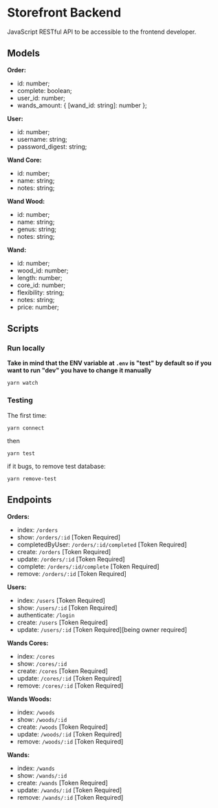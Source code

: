 # Storefront Backend

JavaScript RESTful API to be accessible to the frontend developer.

## Models

**Order:**

- id: number;
- complete: boolean;
- user_id: number;
- wands_amount: { [wand_id: string]: number };

**User:**

- id: number;
- username: string;
- password_digest: string;

**Wand Core:**

- id: number;
- name: string;
- notes: string;

**Wand Wood:**

- id: number;
- name: string;
- genus: string;
- notes: string;

**Wand:**

- id: number;
- wood_id: number;
- length: number;
- core_id: number;
- flexibility: string;
- notes: string;
- price: number;

## Scripts

### Run locally

**Take in mind that the ENV variable at `.env` is "test" by default so if you want to run "dev" you have to change it manually**

```
yarn watch
```

### Testing

The first time:

```
yarn connect
```

then

```
yarn test
```

if it bugs, to remove test database:

```
yarn remove-test
```

## Endpoints

**Orders:**

- index: `/orders`
- show: `/orders/:id` [Token Required]
- completedByUser: `/orders/:id/completed` [Token Required]
- create: `/orders` [Token Required]
- update: `/orders/:id` [Token Required]
- complete: `/orders/:id/complete` [Token Required]
- remove: `/orders/:id` [Token Required]

**Users:**

- index: `/users` [Token Required]
- show: `/users/:id` [Token Required]
- authenticate: `/login`
- create: `/users` [Token Required]
- update: `/users/:id` [Token Required][being owner required]

**Wands Cores:**

- index: `/cores`
- show: `/cores/:id`
- create: `/cores` [Token Required]
- update: `/cores/:id` [Token Required]
- remove: `/cores/:id` [Token Required]

**Wands Woods:**

- index: `/woods`
- show: `/woods/:id`
- create: `/woods` [Token Required]
- update: `/woods/:id` [Token Required]
- remove: `/woods/:id` [Token Required]

**Wands:**

- index: `/wands`
- show: `/wands/:id`
- create: `/wands` [Token Required]
- update: `/wands/:id` [Token Required]
- remove: `/wands/:id` [Token Required]
